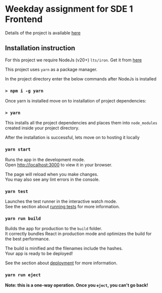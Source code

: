 # Weekday assignment for SDE 1 Frontend

Details of the project is available [here](https://docs.google.com/document/d/1Stycanj4VKzi_nIClxuobuokkXD9MzGZfpAp0d4UGXg/preview)

## Installation instruction

For this project we require NodeJs (v20+) `lts/iron`. Get it from [here](https://nodejs.org/en/download)

This project uses `yarn` as a package manager.

In the project directory enter the below commands after NodeJs is installed

### `> npm i -g yarn`

Once yarn is installed move on to installation of project dependencies:

### `> yarn`

This installs all the project dependencies and places them into `node_modules` created 
inside your project directory.

After the installation is successful, lets move on to hosting it locally

### `yarn start`

Runs the app in the development mode.\
Open [http://localhost:3000](http://localhost:3000) to view it in your browser.

The page will reload when you make changes.\
You may also see any lint errors in the console.

### `yarn test`

Launches the test runner in the interactive watch mode.\
See the section about [running tests](https://facebook.github.io/create-react-app/docs/running-tests) for more information.

### `yarn run build`

Builds the app for production to the `build` folder.\
It correctly bundles React in production mode and optimizes the build for the best performance.

The build is minified and the filenames include the hashes.\
Your app is ready to be deployed!

See the section about [deployment](https://facebook.github.io/create-react-app/docs/deployment) for more information.

### `yarn run eject`

**Note: this is a one-way operation. Once you `eject`, you can't go back!**

